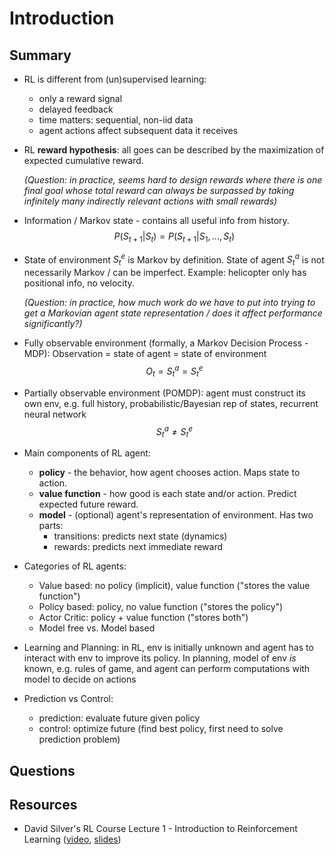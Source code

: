 # Introduction

## Summary

- RL is different from (un)supervised learning:
  - only a reward signal
  - delayed feedback
  - time matters: sequential, non-iid data
  - agent actions affect subsequent data it receives

- RL **reward hypothesis**: all goes can be described by the
  maximization of expected cumulative reward.
  
  *(Question: in practice, seems hard to design rewards where there is one
  final goal whose total reward can always be surpassed by taking
  infinitely many indirectly relevant actions with small rewards)*

- Information / Markov state - contains all useful info from history.
  $$P(S_{t+1} | S_t) = P(S_{t+1} | S_1, ..., S_t)$$

- State of environment $S^e_t$ is Markov by definition.  State of
  agent $S^a_t$ is not necessarily Markov / can be imperfect.
  Example: helicopter only has positional info, no velocity.

  *(Question: in practice, how much work do we have to put into trying
  to get a Markovian agent state representation / does it affect
  performance significantly?)*
  
- Fully observable environment (formally, a Markov Decision Process -
  MDP): 
  Observation = state of agent = state of environment
  $$O_t = S^a_t = S^e_t$$
  
- Partially observable environment (POMDP): agent must construct its
  own env, e.g. full history, probabilistic/Bayesian rep of states,
  recurrent neural network
  $$S^a_t \neq S^e_t$$
  
- Main components of RL agent:
  - **policy** - the behavior, how agent chooses action.  Maps state to action.
  - **value function** - how good is each state and/or action. Predict expected future reward.
  - **model** - (optional) agent's representation of environment.  Has two parts:
    - transitions: predicts next state (dynamics)
    - rewards: predicts next immediate reward

- Categories of RL agents:
  - Value based: no policy (implicit), value function ("stores the value function")
  - Policy based: policy, no value function ("stores the policy")
  - Actor Critic: policy + value function ("stores both")
  - Model free vs. Model based
  
- Learning and Planning: in RL, env is initially unknown and agent has
  to interact with env to improve its policy.  In planning, model of
  env *is* known, e.g. rules of game, and agent can perform
  computations with model to decide on actions

- Prediction vs Control:
  - prediction: evaluate future given policy
  - control: optimize future (find best policy, first need to solve
    prediction problem)
 
## Questions



## Resources

- David Silver's RL Course Lecture 1 - Introduction to Reinforcement
  Learning ([video](https://www.youtube.com/watch?v=2pWv7GOvuf0),
  [slides](http://www0.cs.ucl.ac.uk/staff/d.silver/web/Teaching_files/intro_RL.pdf))
